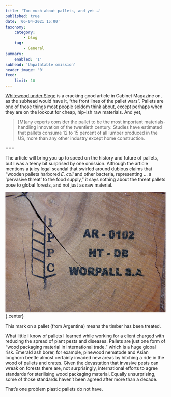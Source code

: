 ```yaml
---
title: 'Too much about pallets, and yet …'
published: true
date: '06-04-2021 15:00'
taxonomy:
    category:
        - blog
    tag:
        - General
summary:
    enabled: '1'
subhead: 'Unpalatable omission'
header_image: '0'
feed:
    limit: 10
---
```


[Whitewood under Siege](https://www.cabinetmagazine.org/issues/52/hodes.php) is a cracking good article in Cabinet Magazine on, as the subhead would have it, “the front lines of the pallet wars”. Pallets are one of those things most people seldom think about, except perhaps when they are on the lookout for cheap, hip-ish raw materials. And yet, 

> [M]any experts consider the pallet to be the most important materials-handling innovation of the twentieth century. Studies have estimated that pallets consume 12 to 15 percent of all lumber produced in the US, more than any other industry except home construction.

===

The article will bring you up to speed on the history and future of pallets, but I was a teeny bit surprised by one omission. Although the article mentions a juicy legal scandal that swirled around dubious claims that “wooden pallets harbored *E. coli* and other bacteria, representing … a ‘pervasive threat’ to the food supply,” it says nothing about the threat pallets pose to global forests, and not just as raw material.

![Certification mark on a wood pallet from Argentina](pallet-mark.jpg){.center}
<p class="caption">This mark on a pallet (from Argentina) means the timber has been treated.</p>

What little I know of pallets I learned while working for a client charged with reducing the spread of plant pests and diseases. Pallets are just one form of “wood packaging material in international trade,” which is a huge global risk. Emerald ash borer, for example, pinewood nematode and Asian longhorn beetle almost certainly invaded new areas by hitching a ride in the wood of pallets and crates. Given the devastation that invasive pests can wreak on forests there are, not surprisingly, international efforts to agree standards for sterilising wood packaging material. Equally unsurprising, some of those standards haven’t been agreed after more than a decade.

 That’s one problem plastic pallets do not have.